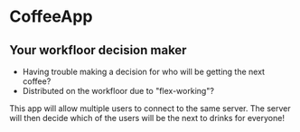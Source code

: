 # CoffeeApp
## Your workfloor decision maker

+ Having trouble making a decision for who will be getting the next coffee?
+ Distributed on the workfloor due to "flex-working"?

This app will allow multiple users to connect to the same server. 
The server will then decide which of the users will be the next to drinks for 
everyone!
